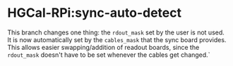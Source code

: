 # HGCal-RPi:sync-auto-detect

This branch changes one thing: the `rdout_mask` set by the user is not used. It is now automatically set by the `cables_mask` that the sync board provides. This allows easier swapping/addition of readout boards, since the `rdout_mask` doesn't have to be set whenever the cables get changed.`
